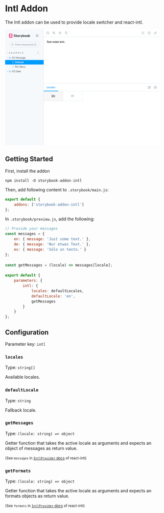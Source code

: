 # Intl Addon

The Intl addon can be used to provide locale switcher and react-intl.

![](docs/screenshot.png)

## Getting Started

First, install the addon

```shell
npm install -D storybook-addon-intl
```

Then, add following content to `.storybook/main.js`:

```js
export default {
    addons: ['storybook-addon-intl']
};
```

In `.storybook/preview.js`, add the following:

```js
// Provide your messages
const messages = {
    en: { message: 'Just some text.' },
    de: { message: 'Nur etwas Text.' },
    es: { message: 'Sólo un texto.' }
};

const getMessages = (locale) => messages[locale];

export default {
    parameters: {
        intl: {
            locales: defaultLocales,
            defaultLocale: 'en',
            getMessages
        }
    }
};
```

## Configuration

Parameter key: `intl`

### `locales`

Type: `string[]`

Available locales.

### `defaultLocale`

Type: `string`

Fallback locale.

### `getMessages`

Type: `(locale: string) => object`

Getter function that takes the active locale as arguments and expects an object of messages as return value.

<small>(See `messages` in [`IntlProvider` docs](https://formatjs.io/docs/react-intl/components#intlprovider) of react-intl)</small>

### `getFormats`

Type: `(locale: string) => object`

Getter function that takes the active locale as arguments and expects an formats objects as return value.

<small>(See `formats` in [`IntlProvider` docs](https://formatjs.io/docs/react-intl/components#intlprovider) of react-intl)</small>
